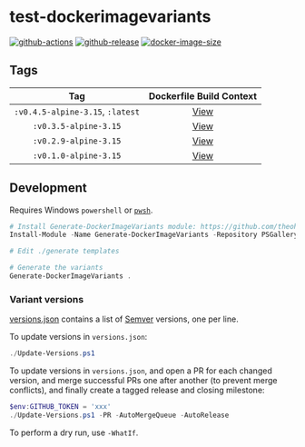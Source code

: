 # test-dockerimagevariants

[![github-actions](https://github.com/theohbrothers/test-dockerimagevariants/workflows/ci-master-pr/badge.svg)](https://github.com/theohbrothers/test-dockerimagevariants/actions)
[![github-release](https://img.shields.io/github/v/release/theohbrothers/test-dockerimagevariants?style=flat-square)](https://github.com/theohbrothers/test-dockerimagevariants/releases/)
[![docker-image-size](https://img.shields.io/docker/image-size/theohbrothers/test-dockerimagevariants/latest)](https://hub.docker.com/r/theohbrothers/test-dockerimagevariants)

## Tags

| Tag | Dockerfile Build Context |
|:-------:|:---------:|
| `:v0.4.5-alpine-3.15`, `:latest` | [View](variants/v0.4.5-alpine-3.15) |
| `:v0.3.5-alpine-3.15` | [View](variants/v0.3.5-alpine-3.15) |
| `:v0.2.9-alpine-3.15` | [View](variants/v0.2.9-alpine-3.15) |
| `:v0.1.0-alpine-3.15` | [View](variants/v0.1.0-alpine-3.15) |

## Development

Requires Windows `powershell` or [`pwsh`](https://github.com/PowerShell/PowerShell).

```powershell
# Install Generate-DockerImageVariants module: https://github.com/theohbrothers/Generate-DockerImageVariants
Install-Module -Name Generate-DockerImageVariants -Repository PSGallery -Scope CurrentUser -Force -Verbose

# Edit ./generate templates

# Generate the variants
Generate-DockerImageVariants .
```

### Variant versions

[versions.json](generate/definitions/versions.json) contains a list of [Semver](https://semver.org/) versions, one per line.

To update versions in `versions.json`:

```powershell
./Update-Versions.ps1
```

To update versions in `versions.json`, and open a PR for each changed version, and merge successful PRs one after another (to prevent merge conflicts), and finally create a tagged release and closing milestone:

```powershell
$env:GITHUB_TOKEN = 'xxx'
./Update-Versions.ps1 -PR -AutoMergeQueue -AutoRelease
```

To perform a dry run, use `-WhatIf`.

